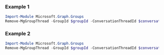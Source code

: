 ### Example 1
``` powershell
Import-Module Microsoft.Graph.Groups
Remove-MgGroupThread -GroupId $groupId -ConversationThreadId $conversationThreadId
```
### Example 2
``` powershell
Import-Module Microsoft.Graph.Groups
Remove-MgGroupThread -GroupId $groupId -ConversationThreadId $conversationThreadId
```
